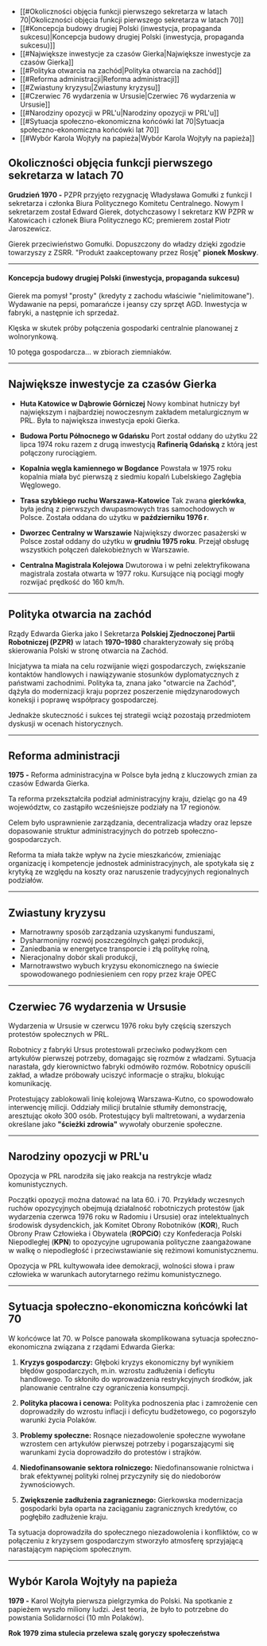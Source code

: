 - [[#Okoliczności objęcia funkcji pierwszego sekretarza w latach 70|Okoliczności objęcia funkcji pierwszego sekretarza w latach 70]]
- [[#Koncepcja budowy drugiej Polski (inwestycja, propaganda sukcesu)|Koncepcja budowy drugiej Polski (inwestycja, propaganda sukcesu)]]
- [[#Największe inwestycje za czasów Gierka|Największe inwestycje za czasów Gierka]]
- [[#Polityka otwarcia na zachód|Polityka otwarcia na zachód]]
- [[#Reforma administracji|Reforma administracji]]
- [[#Zwiastuny kryzysu|Zwiastuny kryzysu]]
- [[#Czerwiec 76 wydarzenia w Ursusie|Czerwiec 76 wydarzenia w Ursusie]]
- [[#Narodziny opozycji w PRL'u|Narodziny opozycji w PRL'u]]
- [[#Sytuacja społeczno-ekonomiczna końcówki lat 70|Sytuacja społeczno-ekonomiczna końcówki lat 70]]
- [[#Wybór Karola Wojtyły na papieża|Wybór Karola Wojtyły na papieża]]

## Okoliczności objęcia funkcji pierwszego sekretarza w latach 70
**Grudzień 1970 -** PZPR przyjęto rezygnację Władysława Gomułki z funkcji I sekretarza i członka Biura Politycznego Komitetu Centralnego. Nowym I sekretarzem został Edward Gierek, dotychczasowy I sekretarz KW PZPR w Katowicach i członek Biura Politycznego KC; premierem został Piotr Jaroszewicz.

Gierek przeciwieństwo Gomułki. Dopuszczony do władzy dzięki zgodzie towarzyszy z ZSRR. "Produkt zaakceptowany przez Rosję" **pionek Moskwy**.

---
#### Koncepcja budowy drugiej Polski (inwestycja, propaganda sukcesu)
Gierek ma pomysł "prosty" (kredyty z zachodu właściwie "nielimitowane"). Wydawanie na pepsi, pomarańcze i jeansy czy sprzęt AGD. Inwestycja w fabryki, a następnie ich sprzedaż.

Klęska w skutek próby połączenia gospodarki centralnie planowanej z wolnorynkową.

10 potęga gospodarcza... w zbiorach ziemniaków.

---
## Największe inwestycje za czasów Gierka
- **Huta Katowice w Dąbrowie Górniczej**
  Nowy kombinat hutniczy był największym i najbardziej nowoczesnym zakładem metalurgicznym w PRL. Była to największa inwestycja epoki Gierka.
  
- **Budowa Portu Północnego w Gdańsku**
  Port został oddany do użytku 22 lipca 1974 roku razem z drugą inwestycją **Rafinerią Gdańską** z którą jest połączony rurociągiem.
  
- **Kopalnia węgla kamiennego w Bogdance**
  Powstała w 1975 roku kopalnia miała być pierwszą z siedmiu kopalń Lubelskiego Zagłębia Węglowego.
  
- **Trasa szybkiego ruchu Warszawa-Katowice**
  Tak zwana **gierkówka**, była jedną z pierwszych dwupasmowych tras samochodowych w Polsce. Została oddana do użytku w **październiku 1976 r**.
  
- **Dworzec Centralny w Warszawie**
  Największy dworzec pasażerski w Polsce został oddany do użytku w **grudniu 1975 roku**. Przejął obsługę wszystkich połączeń dalekobieżnych w Warszawie.
  
- **Centralna Magistrala Kolejowa**
  Dwutorowa i w pełni zelektryfikowana magistrala została otwarta w 1977 roku. Kursujące nią pociągi mogły rozwijać prędkość do 160 km/h.

---
## Polityka otwarcia na zachód
Rządy Edwarda Gierka jako I Sekretarza **Polskiej Zjednoczonej Partii Robotniczej (PZPR)** w latach **1970–1980** charakteryzowały się próbą skierowania Polski w stronę otwarcia na Zachód.

Inicjatywa ta miała na celu rozwijanie więzi gospodarczych, zwiększanie kontaktów handlowych i nawiązywanie stosunków dyplomatycznych z państwami zachodnimi. Polityka ta, znana jako "otwarcie na Zachód", dążyła do modernizacji kraju poprzez poszerzenie międzynarodowych koneksji i poprawę współpracy gospodarczej.

Jednakże skuteczność i sukces tej strategii wciąż pozostają przedmiotem dyskusji w ocenach historycznych.

---
## Reforma administracji
**1975 -** Reforma administracyjna w Polsce była jedną z kluczowych zmian za czasów Edwarda Gierka. 

Ta reforma przekształciła podział administracyjny kraju, dzieląc go na 49 województw, co zastąpiło wcześniejsze podziały na 17 regionów. 

Celem było usprawnienie zarządzania, decentralizacja władzy oraz lepsze dopasowanie struktur administracyjnych do potrzeb społeczno-gospodarczych. 

Reforma ta miała także wpływ na życie mieszkańców, zmieniając organizację i kompetencje jednostek administracyjnych, ale spotykała się z krytyką ze względu na koszty oraz naruszenie tradycyjnych regionalnych podziałów.

---
## Zwiastuny kryzysu
- Marnotrawny sposób zarządzania uzyskanymi funduszami,
- Dysharmonijny rozwój poszczególnych gałęzi produkcji,
- Zaniedbania w energetyce transporcie i złą politykę rolną,
- Nieracjonalny dobór skali produkcji,
- Marnotrawstwo wybuch kryzysu ekonomicznego na świecie spowodowanego
podniesieniem cen ropy przez kraje OPEC

---
## Czerwiec 76 wydarzenia w Ursusie
Wydarzenia w Ursusie w czerwcu 1976 roku były częścią szerszych protestów społecznych w PRL. 

Robotnicy z fabryki Ursus protestowali przeciwko podwyżkom cen artykułów pierwszej potrzeby, domagając się rozmów z władzami. Sytuacja narastała, gdy kierownictwo fabryki odmówiło rozmów. Robotnicy opuścili zakład, a władze próbowały uciszyć informacje o strajku, blokując komunikację.

Protestujący zablokowali linię kolejową Warszawa-Kutno, co spowodowało interwencję milicji. Oddziały milicji brutalnie stłumiły demonstrację, aresztując około 300 osób. Protestujący byli maltretowani, a wydarzenia określane jako **"ścieżki zdrowia"** wywołały oburzenie społeczne.

---
## Narodziny opozycji w PRL'u
Opozycja w PRL narodziła się jako reakcja na restrykcje władz komunistycznych. 

Początki opozycji można datować na lata 60. i 70. Przykłady wczesnych ruchów opozycyjnych obejmują działalność robotniczych protestów (jak wydarzenia czerwca 1976 roku w Radomiu i Ursusie) oraz intelektualnych środowisk dysydenckich, jak Komitet Obrony Robotników (**KOR**), Ruch Obrony Praw Człowieka i Obywatela (**ROPCiO**) czy Konfederacja Polski Niepodległej (**KPN**) to opozycyjne ugrupowania polityczne zaangażowane w walkę o niepodległość i przeciwstawianie się reżimowi komunistycznemu.

Opozycja w PRL kultywowała idee demokracji, wolności słowa i praw człowieka w warunkach autorytarnego reżimu komunistycznego.

---
## Sytuacja społeczno-ekonomiczna końcówki lat 70
W końcówce lat 70. w Polsce panowała skomplikowana sytuacja społeczno-ekonomiczna związana z rządami Edwarda Gierka:

1. **Kryzys gospodarczy:** Głęboki kryzys ekonomiczny był wynikiem błędów gospodarczych, m.in. wzrostu zadłużenia i deficytu handlowego. To skłoniło do wprowadzenia restrykcyjnych środków, jak planowanie centralne czy ograniczenia konsumpcji.

2. **Polityka płacowa i cenowa:** Polityka podnoszenia płac i zamrożenie cen doprowadziły do wzrostu inflacji i deficytu budżetowego, co pogorszyło warunki życia Polaków.

3. **Problemy społeczne:** Rosnące niezadowolenie społeczne wywołane wzrostem cen artykułów pierwszej potrzeby i pogarszającymi się warunkami życia doprowadziło do protestów i strajków.

4. **Niedofinansowanie sektora rolniczego:** Niedofinansowanie rolnictwa i brak efektywnej polityki rolnej przyczyniły się do niedoborów żywnościowych.

5. **Zwiększenie zadłużenia zagranicznego:** Gierkowska modernizacja gospodarki była oparta na zaciąganiu zagranicznych kredytów, co pogłębiło zadłużenie kraju.

Ta sytuacja doprowadziła do społecznego niezadowolenia i konfliktów, co w połączeniu z kryzysem gospodarczym stworzyło atmosferę sprzyjającą narastającym napięciom społecznym.

---
## Wybór Karola Wojtyły na papieża
**1979 -** Karol Wojtyła pierwsza pielgrzymka do Polski. Na spotkanie z papieżem wyszło miliony ludzi. 
Jest teoria, że było to potrzebne do powstania Solidarności (10 mln Polaków).

**Rok 1979 zima stulecia przelewa szalę goryczy społeczeństwa**